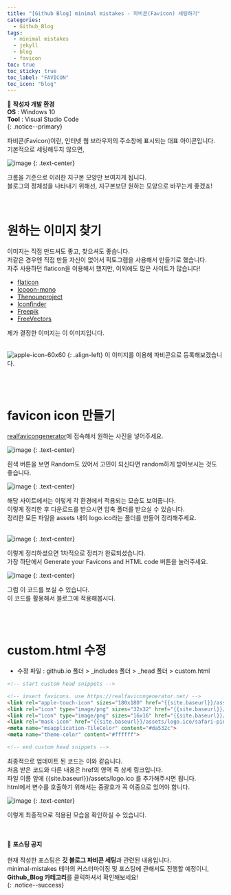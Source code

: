 ```yaml
---
title: "[Github Blog] minimal mistakes - 파비콘(Favicon) 세팅하기"
categories:
  - Github_Blog
tags:
  - minimal mistakes
  - jekyll
  - blog
  - favicon
toc: true
toc_sticky: true
toc_label: "FAVICON"
toc_icon: "blog"
---
```


📌 **작성자 개발 환경** <br>
**OS** : Windows 10<br>
**Tool** : Visual Studio Code<br>
{: .notice--primary}

파비콘(Favicon)이란, 인터넷 웹 브라우저의 주소창에 표시되는 대표 아이콘입니다.<br>
기본적으로 세팅해두지 않으면,<br>

![image](https://user-images.githubusercontent.com/45550607/102047077-fc231d00-3e1f-11eb-9e29-85dcd9c6e70b.png)
{: .text-center}

크롬을 기준으로 이러한 지구본 모양만 보여지게 됩니다.<br>
블로그의 정체성을 나타내기 위해선, 지구본보단 원하는 모양으로 바꾸는게 좋겠죠!<br>
<br>
<br>

# 원하는 이미지 찾기

이미지는 직접 만드셔도 좋고, 찾으셔도 좋습니다.<br>
저같은 경우엔 직접 만들 자신이 없어서 픽토그램을 사용해서 만들기로 했습니다.<br>
자주 사용하던 flaticon을 이용해서 했지만, 이외에도 많은 사이트가 많습니다!<br>

- [flaticon](https://www.flaticon.com/)
- [Icooon-mono](https://icooon-mono.com/)
- [Thenounproject](https://thenounproject.com/)
- [Iconfinder](https://www.iconfinder.com/)
- [Freepik](https://www.freepik.com/)
- [FreeVectors](https://www.freevectors.net/)

제가 결정한 이미지는 이 이미지입니다.<br>
<br>

![apple-icon-60x60](https://user-images.githubusercontent.com/45550607/102047780-37721b80-3e21-11eb-853a-6ec27afa8318.png)
{: .align-left}
이 이미지를 이용해 파비콘으로 등록해보겠습니다.<br>
<br>
<br>
<br>

# favicon icon 만들기

[realfavicongenerator](https://realfavicongenerator.net/)에 접속해서 원하는 사진을 넣어주세요.

![image](https://user-images.githubusercontent.com/45550607/102048128-e3b40200-3e21-11eb-8cc2-58034447de8d.png)
{: .text-center}

흰색 버튼을 보면 Random도 있어서 고민이 되신다면 random하게 받아보시는 것도 좋습니다.<br>

![image](https://user-images.githubusercontent.com/45550607/102048971-62f60580-3e23-11eb-87ec-026baa926fe5.png)
{: .text-center}

해당 사이트에서는 이렇게 각 환경에서 적용되는 모습도 보여줍니다.<br>
이렇게 정리한 후 다운로드를 받으시면 압축 폴더를 받으실 수 있습니다.<br>
정리한 모든 파일을 assets 내의 logo.ico라는 폴더를 만들어 정리해주세요.<br>
<br>

![image](https://user-images.githubusercontent.com/45550607/102048691-f24ee900-3e22-11eb-9934-6bd8c989165c.png)
{: .text-center}

이렇게 정리하셨으면 1차적으로 정리가 완료되셨습니다.<br>
가장 하단에서 Generate your Favicons and HTML code 버튼을 눌러주세요.<br>

![image](https://user-images.githubusercontent.com/45550607/102049292-f2031d80-3e23-11eb-9b6a-ab656118915d.png)
{: .text-center}

그럼 이 코드를 보실 수 있습니다.<br>
이 코드를 활용해서 블로그에 적용해봅시다.<br>
<br>
<br>
<br>

# custom.html 수정

- 수정 파일 : github.io 폴더 > _includes 폴더 > _head 폴더 > custom.html

```html
<!-- start custom head snippets -->

<!-- insert favicons. use https://realfavicongenerator.net/ -->
<link rel="apple-touch-icon" sizes="180x180" href="{{site.baseurl}}/assets/logo.ico/apple-touch-icon.png">
<link rel="icon" type="image/png" sizes="32x32" href="{{site.baseurl}}/assets/logo.ico/favicon-32x32.png">
<link rel="icon" type="image/png" sizes="16x16" href="{{site.baseurl}}/assets/logo.ico/favicon-16x16.png">
<link rel="mask-icon" href="{{site.baseurl}}/assets/logo.ico/safari-pinned-tab.svg" color="#5bbad5">
<meta name="msapplication-TileColor" content="#da532c">
<meta name="theme-color" content="#ffffff">

<!-- end custom head snippets -->
```
최종적으로 업데이트 된 코드는 이와 같습니다.<br>
처음 받은 코드와 다른 내용은 href의 영역 즉 상세 링크입니다.<br>
파일 이름 앞에 {{site.baseurl}}/assets/logo.ico 를 추가해주시면 됩니다.<br>
html에서 변수를 호출하기 위해서는 중괄호가 꼭 이중으로 있어야 합니다.<br>

![image](https://user-images.githubusercontent.com/45550607/102050451-35f72200-3e26-11eb-930f-c1427a2271b3.png)
{: .text-center}

이렇게 최종적으로 적용된 모습을 확인하실 수 있습니다.
<br>
<br>
<br>


🔔 **포스팅 공지** <br><br>
현재 작성한 포스팅은 **깃 블로그 파비콘 세팅**과 관련된 내용입니다.<br>
minimal-mistakes 테마의 커스터마이징 및 포스팅에 관해서도 진행할 예정이니, 
**Github_Blog 카테고리**를 클릭하셔서 확인해보세요!<br>
{: .notice--success}